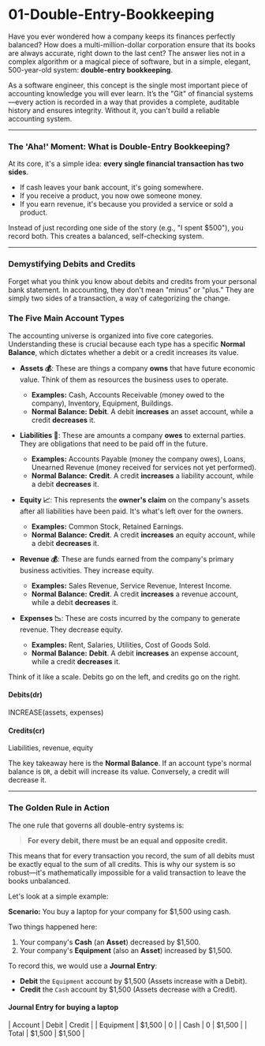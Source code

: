 # 01-Double-Entry-Bookkeeping

Have you ever wondered how a company keeps its finances perfectly balanced? How does a multi-million-dollar corporation ensure that its books are always accurate, right down to the last cent? The answer lies not in a complex algorithm or a magical piece of software, but in a simple, elegant, 500-year-old system: **double-entry bookkeeping**.

As a software engineer, this concept is the single most important piece of accounting knowledge you will ever learn. It’s the "Git" of financial systems—every action is recorded in a way that provides a complete, auditable history and ensures integrity. Without it, you can't build a reliable accounting system.

---

### The 'Aha!' Moment: What is Double-Entry Bookkeeping?

At its core, it's a simple idea: **every single financial transaction has two sides**.

* If cash leaves your bank account, it's going somewhere.
* If you receive a product, you now owe someone money.
* If you earn revenue, it's because you provided a service or sold a product.

Instead of just recording one side of the story (e.g., "I spent $500"), you record both. This creates a balanced, self-checking system.

---

### Demystifying Debits and Credits

Forget what you think you know about debits and credits from your personal bank statement. In accounting, they don't mean "minus" or "plus." They are simply two sides of a transaction, a way of categorizing the change.

### The Five Main Account Types

The accounting universe is organized into five core categories. Understanding these is crucial because each type has a specific **Normal Balance**, which dictates whether a debit or a credit increases its value.

* **Assets 💰**: These are things a company **owns** that have future economic value. Think of them as resources the business uses to operate.
    * **Examples:** Cash, Accounts Receivable (money owed to the company), Inventory, Equipment, Buildings.
    * **Normal Balance:** **Debit**. A debit **increases** an asset account, while a credit **decreases** it.

* **Liabilities 💸**: These are amounts a company **owes** to external parties. They are obligations that need to be paid off in the future.
    * **Examples:** Accounts Payable (money the company owes), Loans, Unearned Revenue (money received for services not yet performed).
    * **Normal Balance:** **Credit**. A credit **increases** a liability account, while a debit **decreases** it.

* **Equity 📈**: This represents the **owner's claim** on the company's assets after all liabilities have been paid. It's what's left over for the owners.
    * **Examples:** Common Stock, Retained Earnings.
    * **Normal Balance:** **Credit**. A credit **increases** an equity account, while a debit **decreases** it.

* **Revenue 💰**: These are funds earned from the company's primary business activities. They increase equity.
    * **Examples:** Sales Revenue, Service Revenue, Interest Income.
    * **Normal Balance:** **Credit**. A credit **increases** a revenue account, while a debit **decreases** it.

* **Expenses 📉**: These are costs incurred by the company to generate revenue. They decrease equity.
    * **Examples:** Rent, Salaries, Utilities, Cost of Goods Sold.
    * **Normal Balance:** **Debit**. A debit **increases** an expense account, while a credit **decreases** it.

Think of it like a scale. Debits go on the left, and credits go on the right.

#### Debits(dr)
INCREASE(assets, expenses)

#### Credits(cr)
Liabilities, revenue, equity

The key takeaway here is the **Normal Balance**. If an account type's normal balance is `DR`, a debit will increase its value. Conversely, a credit will decrease it.

---

### The Golden Rule in Action

The one rule that governs all double-entry systems is:

> **For every debit, there must be an equal and opposite credit.**

This means that for every transaction you record, the sum of all debits must be exactly equal to the sum of all credits. This is why our system is so robust—it's mathematically impossible for a valid transaction to leave the books unbalanced.

Let's look at a simple example:

**Scenario:** You buy a laptop for your company for $1,500 using cash.

Two things happened here:
1.  Your company's **Cash** (an **Asset**) decreased by $1,500.
2.  Your company's **Equipment** (also an **Asset**) increased by $1,500.

To record this, we would use a **Journal Entry**:

* **Debit** the `Equipment` account by $1,500 (Assets increase with a Debit).
* **Credit** the `Cash` account by $1,500 (Assets decrease with a Credit).

#### Journal Entry for buying a laptop
| Account | Debit	| Credit |
| Equipment |	$1,500	| 0 |
| Cash	|    0    | $1,500 |
| Total	| $1,500 |	$1,500 |

